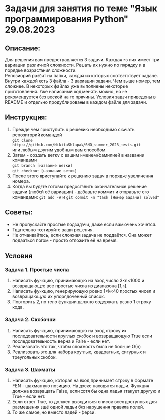 # Задачи для занятия по теме "Язык программирования Python" 29.08.2023

## Описание:
Для решения вам предостравляется 3 задачи. Каждая из них имеет три вариации различной сложности. 
Решать их нужно по порядку и в порядке возрастания сложности.  
Репозиорий разбит на папки, каждая из которых соответствует задаче. Внутри каждой есть 3 файла - 3 вариации задачи. 
Чем выше номер, тем сложнее. В некоторых файлах уже выполнены некоторые приготовления. 
Уже написаный код менять можно, но не рекомендуется без веской на то причины. 
Условия задач приведены в README и отдельно продублированы в каждом файле для задачи. 

## Инструкция:
1. Прежде чем приступить к решению необходимо скачать репозиторий командой  
`git clone https://github.com/NikitaShlapak/SNO_summer_2023_tests.git`  
или любым другим удобным вам способом.
2. Затем - создать ветку с вашим именем/фамилией в названии командами  
`git branch [название ветки]`  
`git checkout [название ветки]`
3. После этого приступайте к решению задач в порядке увеличения номера.
4. Когда вы будете готовы предоставить окончательное решение задачи (любой её вариации) - добавьте коммит и отправьте его командами: 
`git add -A`  и `git commit -m "task [Номер задачи] solved"`

## Советы:
- Не пропускайте простые подзадачи, даже если вам очень хочется.
- Тщательно тестируйте ваши решения.
- Не отчаивайтесь, если сложная задача не поддаётся. Она может подааться потом - просто отложите её на время.

## Условия
### Задача 1. Простые числа
1. Написать функцию, принимающую на вход число 3<n<1000 и возвращающее все простые числа из диапазона [1,n].
2. Написать функцию, генерирующую ровно 1<k<40 простых чисел и возвращающую их упорядоченный список.
3. Повторить 2, но тело функции должно содержать ровно 1 строку кода.

### Задача 2. Скобочки
1. Написать функцию, принимающую на вход строку из последовательности круглых скобок
и возвращающую True если последовательность верна и False - если нет.
2. Реализовать это так, чтобы сложность была не больше О(n)
3. Реализовать это для набора круглых, квадратных, фигурных и треугольных скобок.

### Задача 3. Шахматы
1. Написать функцию, которая на вход принимает строку в формате FEN - шахматную позицию.
На доске находятся ладьи. Функция должна возвращать False, если хотя бы одна ладья атакует другую и True - если нет.
2. Если ответ True, то должен выводиться список всех доступных для размещения ещё одной ладьи без нарушения правила полей.
3. То же самое, но вместо ладей - ферзи.